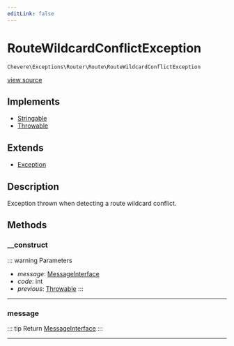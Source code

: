 ```yaml
---
editLink: false
---
```


# RouteWildcardConflictException

`Chevere\Exceptions\Router\Route\RouteWildcardConflictException`

[view source](https://github.com/chevere/chevere/blob/main/src/Chevere/Exceptions/Router/Route/RouteWildcardConflictException.php)

## Implements

- [Stringable](https://www.php.net/manual/class.stringable)
- [Throwable](https://www.php.net/manual/class.throwable)

## Extends

- [Exception](../../Core/Exception.md)

## Description

Exception thrown when detecting a route wildcard conflict.

## Methods

### __construct

::: warning Parameters
- *message*: [MessageInterface](../../../Interfaces/Message/MessageInterface.md)
- *code*: int
- *previous*: [Throwable](https://www.php.net/manual/class.throwable)
:::

---

### message

::: tip Return
[MessageInterface](../../../Interfaces/Message/MessageInterface.md)
:::

---

